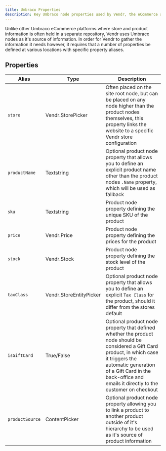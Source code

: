 ```yaml
---
title: Umbraco Properties
description: Key Umbraco node properties used by Vendr, the eCommerce solution for Umbraco
---
```


Unlike other Umbraco eCommerce platforms where store and product information is often held in a separate repository, Vendr uses Umbraco nodes as it's source of information. In order for Vendr to gather the information it needs however, it requires that a number of properties be defined at various locations with specific property aliases.

## Properties

| Alias | Type | Description |
| -- | -- | -- |
| `store` | Vendr.StorePicker | Often placed on the site root node, but can be placed on any node higher than the product nodes themselves, this property links the website to a specific Vendr store configuration |
| `productName` | Textstring | Optional product node property that allows you to define an explicit product name other than the product nodes `.Name` property, which will be used as fallback |
| `sku` | Textstring | Product node property defining the unique SKU of the product |
| `price` | Vendr.Price | Product node property defining the prices for the product |
| `stock` | Vendr.Stock | Product node property defining the stock level of the product |
| `taxClass` | Vendr.StoreEntityPicker | Optional product node property that allows you to define an explicit `Tax Class` for the product, should it differ from the stores default |
| `isGiftCard` | True/False | Optional product node property that defined whether the product node should be considered a Gift Card product, in which case it triggers the automatic generation of a Gift Card in the back-office and emails it directly to the customer on checkout |
| `productSource` | ContentPicker | Optional product node property allowing you to link a product to another product outside of it's hierarchy to be used as it's source of product information |